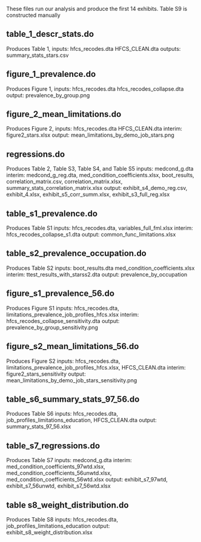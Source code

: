 These files run our analysis and produce the first 14 exhibits. Table S9 is constructed manually 

## table_1_descr_stats.do 
Produces Table 1, inputs: hfcs_recodes.dta HFCS_CLEAN.dta outputs: summary_stats_stars.csv

## figure_1_prevalence.do 
Produces Figure 1, inputs: hfcs_recodes.dta hfcs_recodes_collapse.dta output: prevalence_by_group.png

## figure_2_mean_limitations.do 
Produces Figure 2, inputs: hfcs_recodes.dta HFCS_CLEAN.dta interim: figure2_stars.xlsx output: mean_limitations_by_demo_job_stars.png

## regressions.do 
Produces Table 2, Table S3, Table S4, and Table S5 inputs: medcond_g.dta interim: medcond_g_reg.dta, med_condition_coefficients.xlsx, boot_results, correlation_matrix.csv, correlation_matrix.xlsx, summary_stats_correlation_matrix.xlsx output: exhibit_s4_demo_reg.csv, exhibit_4.xlsx, exhibit_s5_corr_summ.xlsx, exhibit_s3_full_reg.xlsx 

## table_s1_prevalence.do 
Produces Table S1 inputs: hfcs_recodes.dta, variables_full_fml.xlsx interim: hfcs_recodes_collapse_s1.dta output: common_func_limitations.xlsx

## table_s2_prevalence_occupation.do 
Produces Table S2 inputs: boot_results.dta med_condition_coefficients.xlsx interim: ttest_results_with_starss2.dta output: prevalence_by_occupation

## figure_s1_prevalence_56.do
Produces Figure S1 inputs: hfcs_recodes.dta,  limitations_prevalence_job_profiles_hfcs.xlsx interim: hfcs_recodes_collapse_sensitivity.dta output: prevalence_by_group_sensitivity.png

## figure_s2_mean_limitations_56.do
Produces Figure S2 inputs: hfcs_recodes.dta, limitations_prevalence_job_profiles_hfcs.xlsx, HFCS_CLEAN.dta interim: figure2_stars_sensitivity output: mean_limitations_by_demo_job_stars_sensitivity.png

## table_s6_summary_stats_97_56.do
Produces Table S6 inputs: hfcs_recodes.dta, job_profiles_limitations_education, HFCS_CLEAN.dta output: summary_stats_97_56.xlsx

## table_s7_regressions.do
Produces Table S7 inputs: medcond_g.dta interim: med_condition_coefficients_97wtd.xlsx, med_condition_coefficients_56unwtd.xlsx, med_condition_coefficients_56wtd.xlsx output: exhibit_s7_97wtd, exhibit_s7_56unwtd, exhibit_s7_56wtd.xlsx

## table s8_weight_distribution.do
Produces Table S8 inputs: hfcs_recodes.dta, job_profiles_limitations_education output: exhibit_s8_weight_distribution.xlsx
